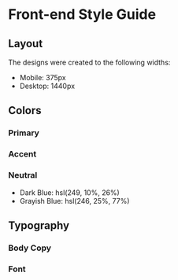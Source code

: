 # Front-end Style Guide

## Layout

The designs were created to the following widths:

- Mobile: 375px
- Desktop: 1440px

## Colors

### Primary

<!-- - Red: hsl(0, 100%, 74%)  -->
<!-- - Green: hsl(154, 59%, 51%) -->

### Accent

<!-- - Blue: hsl(248, 32%, 49%) -->

### Neutral

- Dark Blue: hsl(249, 10%, 26%) 
- Grayish Blue: hsl(246, 25%, 77%)

## Typography

### Body Copy

<!-- - Font size: 16px -->

### Font

<!-- - Family: [Poppins](https://fonts.google.com/specimen/Poppins)
- Weights: 400, 500, 600, 700 -->
